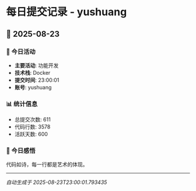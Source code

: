 # 每日提交记录 - yushuang

## 📅 2025-08-23

### 🎯 今日活动
- **主要活动**: 功能开发
- **技术栈**: Docker
- **提交时间**: 23:00:01
- **账号**: yushuang

### 📊 统计信息
- 总提交次数: 611
- 代码行数: 3578
- 活跃天数: 600

### 💭 今日感悟
代码如诗，每一行都是艺术的体现。

---
*自动生成于 2025-08-23T23:00:01.793435*
